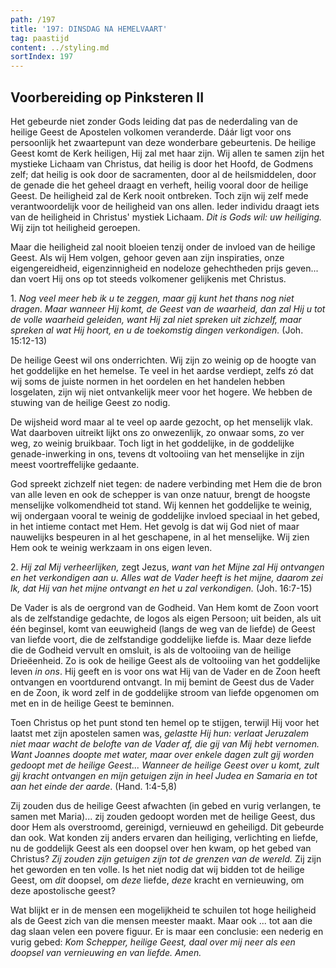 ```yaml
---
path: /197
title: '197: DINSDAG NA HEMELVAART'
tag: paastijd
content: ../styling.md
sortIndex: 197
---
```


## Voorbereiding op Pinksteren II

Het gebeurde niet zonder Gods leiding dat pas de nederdaling van de heilige Geest de Apostelen volkomen veranderde. Dáár ligt voor ons persoonlijk het zwaartepunt van deze wonderbare gebeurtenis. De heilige Geest komt de Kerk heiligen, Hij zal met haar zijn. Wij allen te samen zijn het mystieke Lichaam van Christus, dat heilig is door het Hoofd, de Godmens zelf; dat heilig is ook door de sacramenten, door al de heilsmiddelen, door de genade die het geheel draagt en verheft, heilig vooral door de heilige Geest. De heiligheid zal de Kerk nooit ontbreken. Toch zijn wij zelf mede verantwoordelijk voor de heiligheid van ons allen. Ieder individu draagt iets van de heiligheid in Christus' mystiek Lichaam. _Dit is Gods wil: uw heiliging._ Wij zijn tot heiligheid geroepen.

Maar die heiligheid zal nooit bloeien tenzij onder de invloed van de heilige Geest. Als wij Hem volgen, gehoor geven aan zijn inspiraties, onze eigengereidheid, eigenzinnigheid en nodeloze gehechtheden prijs geven... dan voert Hij ons op tot steeds volkomener gelijkenis met Christus.

1\. _Nog veel meer heb ik u te zeggen, maar gij kunt het thans nog niet dragen. Maar wanneer Hij komt, de Geest van de waarheid, dan zal Hij u tot de volle waarheid geleiden, want Hij zal niet spreken uit zichzelf, maar spreken al wat Hij hoort, en u de toekomstig dingen verkondigen._ (Joh. 15:12-13)

De heilige Geest wil ons onderrichten. Wij zijn zo weinig op de hoogte van het goddelijke en het hemelse. Te veel in het aardse verdiept, zelfs zó dat wij soms de juiste normen in het oordelen en het handelen hebben losgelaten, zijn wij niet ontvankelijk meer voor het hogere. We hebben de stuwing van de heilige Geest zo nodig.

De wijsheid word maar al te veel op aarde gezocht, op het menselijk vlak. Wat daarboven uitreikt lijkt ons zo onwezenlijk, zo onwaar soms, zo ver weg, zo weinig bruikbaar. Toch ligt in het goddelijke, in de goddelijke genade-inwerking in ons, tevens dt voltooiing van het menselijke in zijn meest voortreffelijke gedaante.

God spreekt zichzelf niet tegen: de nadere verbinding met Hem die de bron van alle leven en ook de schepper is van onze natuur, brengt de hoogste menselijke volkomendheid tot stand. Wij kennen het goddelijke te weinig, wij ondergaan vooral te weinig de goddelijke invloed speciaal in het gebed, in het intieme contact met Hem. Het gevolg is dat wij God niet of maar nauwelijks bespeuren in al het geschapene, in al het menselijke. Wij zien Hem ook te weinig werkzaam in ons eigen leven.

2\. _Hij zal Mij verheerlijken,_ zegt Jezus, _want van het Mijne zal Hij ontvangen en het verkondigen aan u. Alles wat de Vader heeft is het mijne, daarom zei Ik, dat Hij van het mijne ontvangt en het u zal verkondigen._ (Joh. 16:7-15)

De Vader is als de oergrond van de Godheid. Van Hem komt de Zoon voort als de zelfstandige gedachte, de logos als eigen Persoon; uit beiden, als uit één beginsel, komt van eeuwigheid (langs de weg van de liefde) de Geest van liefde voort, die de zelfstandige goddelijke liefde is. Maar deze liefde die de Godheid vervult en omsluit, is als de voltooiing van de heilige Drieëenheid. Zo is ook de heilige Geest als de voltooiing van het goddelijke leven _in ons_. Hij geeft en is voor ons wat Hij van de Vader en de Zoon heeft ontvangen en voortdurend ontvangt. In mij bemint de Geest dus de Vader en de Zoon, ik word zelf in de goddelijke stroom van liefde opgenomen om met en in de heilige Geest te beminnen.

Toen Christus op het punt stond ten hemel op te stijgen, terwijl Hij voor het laatst met zijn apostelen samen was, _gelastte Hij hun: verlaat Jeruzalem niet maar wacht de belofte van de Vader af, die gij van Mij hebt vernomen. Want Joannes doopte met water, maar over enkele dagen zult gij worden gedoopt met de heilige Geest... Wanneer de heilige Geest over u komt, zult gij kracht ontvangen en mijn getuigen zijn in heel Judea en Samaria en tot aan het einde der aarde_. (Hand. 1:4-5,8)

Zij zouden dus de heilige Geest afwachten (in gebed en vurig verlangen, te samen met Maria)... zij zouden gedoopt worden met de heilige Geest, dus door Hem als overstroomd, gereinigd, vernieuwd en geheiligd. Dit gebeurde dan ook. Wat konden zij anders ervaren dan heiliging, verlichting en liefde, nu de goddelijk Geest als een doopsel over hen kwam, op het gebed van Christus? _Zij zouden zijn getuigen zijn tot de grenzen van de wereld._ Zij zijn het geworden en ten volle. Is het niet nodig dat wij bidden tot de heilige Geest, om _dit_ doopsel, om _deze_ liefde, _deze_ kracht en vernieuwing, om deze apostolische geest?

Wat blijkt er in de mensen een mogelijkheid te schuilen tot hoge heiligheid als de Geest zich van die mensen meester maakt. Maar ook ... tot aan die dag slaan velen een povere figuur. Er is maar een conclusie: een nederig en vurig gebed: _Kom Schepper, heilige Geest, daal over mij neer als een doopsel van vernieuwing en van liefde. Amen._

